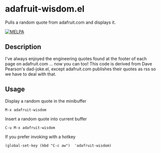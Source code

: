 # adafruit-wisdom.el

Pulls a random quote from adafruit.com and displays it. 

[![MELPA](https://melpa.org/packages/adafruit-wisdom-badge.svg)](https://melpa.org/#/adafruit-wisdom)

## Description

I've always enjoyed the engineering quotes found at the footer of
each page on adafruit.com ... now you can too!  This code is
derived from Dave Pearson's dad-joke.el, except adafruit.com
publishes their quotes as rss so we have to deal with that.

## Usage

Display a random quote in the minibuffer

    M-x adafruit-wisdom

Insert a random quote into current buffer

    C-u M-x adafruit-wisdom

If you prefer invoking with a hotkey

    (global-set-key (kbd "C-c aw")  'adafruit-wisdom)

